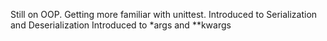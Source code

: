 Still on OOP.
Getting more familiar with unittest.
Introduced to Serialization and Deserialization
Introduced to *args and **kwargs
